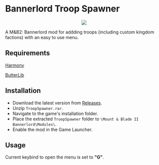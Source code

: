 # Bannerlord Troop Spawner

<p align="center">

  <a href="https://github.com/JustMatt-bit/Bannerlord-Troop-Spawner/" alt="Logo">
    <img src=https://i.ibb.co/Kjs2wz6/Title-Card-Cropped.png?raw=true" />
  </a>
  </br>
</p>

A M&B2: Bannerlord mod for addding troops (including custom kingdom factions) with an easy to use menu.

## Requirements

[Harmony](https://www.nexusmods.com/mountandblade2bannerlord/mods/2006)

[ButterLib](https://www.nexusmods.com/mountandblade2bannerlord/mods/2018)

## Installation

- Download the latest version from [Releases](https://github.com/JustMatt-bit/Bannerlord-Troop-Spawner/releases).
- Unzip `TroopSpawner.rar`.
- Navigate to the game's installation folder.
- Place the extracted `TroopSpawner` folder to `\Mount & Blade II Bannerlord\Modules\`.
- Enable the mod in the Game Launcher.

## Usage

Current keybind to open the menu is set to **"G"**.
